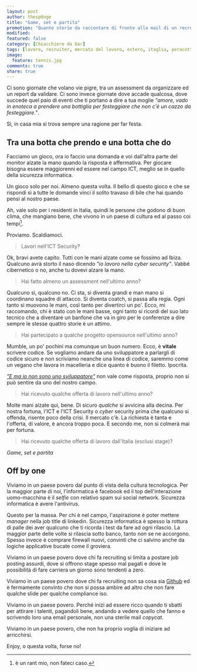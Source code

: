 ```yaml
---
layout: post
author: thesp0nge
title: "Game, set e partita"
promotion: "Quante storie da raccontare di fronte alla mail di un recruiter. Tutte fanno passare il nostro come il terzo mondo in campo ICT e, purtroppo, non solo in quello."
modified: 
featured: false
category: [Chiacchiere da bar]
tags: [lavoro, recruiter, mercato del lavoro, estero, itaglia, peracottai, banfa, rant]
image:
  feature: tennis.jpg
comments: true
share: true
---
```


Ci sono giornate che volano vie pigre, tra un assessment da organizzare ed un
report da validare. Ci sono invece giornate dove accade qualcosa, dove succede
quel paio di eventi che ti portano a dire a tua moglie _"amore, vado in enoteca
a prendere una bottiglia per festeggiare che non c'è un cazzo da
festeggiare."_.

Sì, in casa mia si trova sempre una ragione per far festa.

## Tra una botta che prendo e una botta che do

Facciamo un gioco, ora io faccio una domanda e voi dall'altra parte del monitor
alzate la mano quando la risposta è affermativa. Per giocare bisogna essere
maggiorenni ed essere nel campo ICT, meglio se in quello della sicurezza
informatica.

Un gioco solo per noi. Almeno questa volta. Il bello di questo gioco e che se
rispondi sì a tutte le domande vinci il solito travaso di bile che hai quando
pensi al nostro paese.

Ah, vale solo per i residenti in Italia, quindi le persone che godono di buon
clima, che mangiano bene, che vivono in un paese di cultura ed al passo coi
tempi[^1].

Proviamo. Scaldiamoci.

> Lavori nell'ICT Security?

Ok, bravi avete capito. Tutti con le mani alzate come se fossimo ad Ibiza.
Qualcuno avrà storto il naso dicendo _"io lavoro nella cyber security"_. Vabbé
cibernetico o no, anche tu dovevi alzare la mano.

> Hai fatto almeno un assessment nell'ultimo anno?

Qualcuno sì, qualcuno no. Ci sta, si diventa grandi e man mano si coordinano
squadre di attacco. Si diventa coatch, si passa alla regia. Ogni tanto si
muovono le mani, così tanto per divertirci un po'. Ecco, mi raccomando, chi è
stato con le mani basse, ogni tanto si ricordi del suo lato tecnico che a
diventare un banfone che va in giro per le conferenze a dire sempre le stesse
quattro storie è un attimo.

> Hai partecipato a qualche progetto opensource nell'ultimo anno?

Mumble, un po' pochini ma comunque un buon numero. Ecco, è **vitale** scrivere
codice. Se vogliamo andare da uno sviluppatore a parlargli di codice sicuro e
non scriviamo neanche una linea di codice, saremmo come un vegano che lavora in
macelleria e dice quanto è buono il filetto. Ipocrita.

[_"E ma io non sono uno
sviluppatore"_]({{site.url}}/blog/premetto-io-non-sono-uno-sviluppatore/) non
vale come risposta, proprio non si può sentire da uno del nostro campo.

> Hai ricevuto qualche offerta di lavoro nell'ultimo anno?

Molte mani alzate qui, bene. Di sicuro _qualche_ si avvicina alla decina. Per
nostra fortuna, l'ICT e l'ICT Security o _cyber_ security prima che qualcuno si
offenda, risente poco della crisi. Il mercato c'è. La richiesta è tanta e
l'offerta, di valore, è ancora troppo poca. E secondo me, non si colmerà mai
per fortuna.

> Hai ricevuto qualche offerta di lavoro dall'Italia (esclusi stage)?

_Game, set e partita_

## Off by one

Viviamo in un paese povero dal punto di vista della cultura tecnologica. Per la
maggior parte di noi, l'informatica è facebook ed il top dell'interazione
uomo-macchina è il _selfie_ con relativo spam sui social network. Sicurezza
informatica è avere l'antivirus.

Questo per la massa. Per chi è nel campo, l'aspirazione è poter mettere
_manager_ nella job title di linkedin. Sicurezza informatica è spesso la
rottura di palle dei aver qualcuno che ti ricorda i test da fare ad ogni
rilascio. La maggior parte delle volte si rilascia sotto banco, tanto non se ne
accorgono. Spesso invece è comprare firewall nuovi, convinti che ci salvino
anche da logiche applicative bucate come il groviera.

Viviamo in un paese povero dove chi fa recruiting si limita a postare job
posting assurdi, dove si offrono stage spesso mal pagati e dove le possibilità
di fare carriera un giorno sono tendenti a zero.

Viviamo in un paese povero dove chi fa recruiting non sa cosa sia
[Github](https://github.com) ed è fermamente convinto che non si possa ambire
ad altro che non fare qualche slide per qualche compliance iso.

Viviamo in un paese povero. Perché inizi ad essere ricco quando ti sbatti per
attirare i talenti, pagandoli bene, andando a vedere quello che fanno e
scrivendo loro una email personale, non una sterile mail _copycat_.

Viviamo in un paese povero, che non ha proprio voglia di iniziare ad
arricchirsi.

Enjoy, o questa volta, forse no!

[^1]: è un rant mio, non fateci caso.
